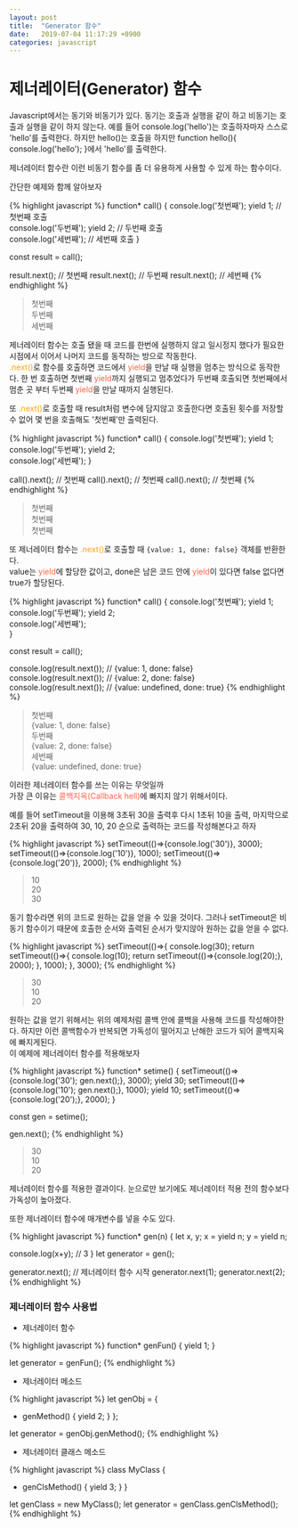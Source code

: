 ```yaml
---
layout: post
title:  "Generator 함수"
date:   2019-07-04 11:17:29 +0900
categories: javascript
---
```

<style>
  .clr1 {color: tomato;}
  .clr2 {color: orange;}
</style>


# __제너레이터(Generator) 함수__

Javascript에서는 동기와 비동기가 있다. 
동기는 호출과 실행을 같이 하고 비동기는 호출과 실행을 같이 하지 않는다.
예를 들어 console.log('hello')는 호출하자마자 스스로 'hello'를 출력한다.
하지만 hello()는 호출을 하지만 function hello(){ console.log('hello'); }에서 'hello'를 출력한다.

제너레이터 함수란 이런 비동기 함수를 좀 더 유용하게 사용할 수 있게 하는 함수이다.

간단한 예제와 함께 알아보자

{% highlight javascript %}
function* call() {
  console.log('첫번째');
  yield 1; // 첫번째 호출                 
  console.log('두번째');
  yield 2; // 두번째 호출                       
  console.log('세번째'); // 세번째 호출 
}

const result = call();

result.next(); // 첫번째
result.next(); // 두번째
result.next(); // 세번째
{% endhighlight %}

> 첫번째  
> 두번째  
> 세번째 

제너레이터 함수는 호출 됐을 때 코드를 한번에 실행하지 않고 일시정지 했다가 필요한 시점에서 이어서 나머지 코드를 동작하는 방으로 작동한다.  
<span class="clr2">.next()</span>로 함수를 호출하면 코드에서 <span class="clr1">yield</span>을 만날 때 실행을 멈추는 방식으로 동작한다.
한 번 호출하면 첫번째 <span class="clr1">yield</span>까지 실행되고 멈추었다가 두번째 호출되면 첫번째에서 멈춘 곳 부터 두번째 <span class="clr1">yield</span>을 만날 때까지 실행된다.
   
또 <span class="clr2">.next()</span>로 호출할 때 result처럼 변수에 담지않고 호출한다면 호출된 횟수를 저장할 수 없어 몇 번을 호출해도 '첫번째'만 출력된다.   

{% highlight javascript %}
function* call() {
  console.log('첫번째');
  yield 1;                 
  console.log('두번째');
  yield 2;                  
  console.log('세번째'); 
}

call().next(); // 첫번째
call().next(); // 첫번째
call().next(); // 첫번째
{% endhighlight %}

> 첫번째  
> 첫번째  
> 첫번째

또 제너레이터 함수는 <span class="clr2">.next()</span>로 호출할 때 `{value: 1, done: false}` 객체를 반환한다.  
value는 <span class="clr1">yield</span>에 할당한 값이고, done은 남은 코드 안에 <span class="clr1">yield</span>이 있다면 false 없다면 true가 할당된다.

{% highlight javascript %}
function* call() {
  console.log('첫번째');
  yield 1;                 
  console.log('두번째');
  yield 2;                     
  console.log('세번째');                   
}

const result = call();

console.log(result.next()); // {value: 1, done: false} 
console.log(result.next()); // {value: 2, done: false} 
console.log(result.next()); // {value: undefined, done: true}
{% endhighlight %}

> 첫번째  
> {value: 1, done: false}  
> 두번째  
> {value: 2, done: false}  
> 세번째  
> {value: undefined, done: true}

이러한 제너레이터 함수를 쓰는 이유는 무엇일까  
가장 큰 이유는 <span class="clr1">콜백지옥(Callback hell)</span>에 빠지지 않기 위해서이다. 

예를 들어 setTimeout을 이용해 3초뒤 30을 출력후 다시 1초뒤 10을 출력, 마지막으로 2초뒤 20을 출력하여 30, 10, 20 순으로 출력하는 코드를 작성해본다고 하자  
 
{% highlight javascript %}
setTimeout(()=>{console.log('30')}, 3000);
setTimeout(()=>{console.log('10')}, 1000);
setTimeout(()=>{console.log('20')}, 2000);
{% endhighlight %}

> 10  
> 20  
> 30

동기 함수라면 위의 코드로 원하는 값을 얻을 수 있을 것이다. 그러나 setTimeout은 비동기 함수이기 때문에 호출한 순서와 출력된 순서가 맞지않아 원하는 값을 얻을 수 없다.

{% highlight javascript %}
setTimeout(()=>{
	console.log(30);
	return setTimeout(()=>{
		console.log(10);
    	        return setTimeout(()=>{console.log(20);}, 2000);
        }, 1000);
}, 3000);
{% endhighlight %}

> 30  
> 10  
> 20

원하는 값을 얻기 위해서는 위의 예제처럼 콜백 안에 콜백을 사용해 코드를 작성해야한다. 하지만 이런 콜백함수가 반복되면 가독성이 떨어지고 난해한 코드가 되어 콜백지옥에 빠지게된다.   
이 예제에 제너레이터 함수를 적용해보자

{% highlight javascript %}
function* setime() {
    setTimeout(()=>{console.log('30'); gen.next();}, 3000);
    yield 30;
    setTimeout(()=>{console.log('10'); gen.next();}, 1000);
    yield 10;
    setTimeout(()=>{console.log('20');}, 2000);
}

const gen = setime();

gen.next();
{% endhighlight %}

> 30  
> 10  
> 20

제너레이터 함수를 적용한 결과이다. 눈으로만 보기에도 제너레이터 적용 전의 함수보다 가독성이 높아졌다. 

또한 제너레이터 함수에 매개변수를 넣을 수도 있다.

{% highlight javascript %}
function* gen(n) {
  let x, y;
  x = yield n; 
  y = yield n;

  console.log(x+y); // 3
}
let generator = gen();

generator.next();  // 제너레이터 함수 시작
generator.next(1); 
generator.next(2); 
{% endhighlight %}


### __제너레이터 함수 사용법__

- 제너레이터 함수

{% highlight javascript %}
function* genFun() {
  yield 1;
}

let generator = genFun();
{% endhighlight %}

- 제너레이터 메소드

{% highlight javascript %}
let genObj = {
  * genMethod() {
    yield 2;
  }
};

let generator = genObj.genMethod();
{% endhighlight %}

- 제너레이터 클래스 메소드

{% highlight javascript %}
class MyClass {
  * genClsMethod() {
    yield 3;
  }
}

let genClass = new MyClass();
let generator = genClass.genClsMethod();
{% endhighlight %}